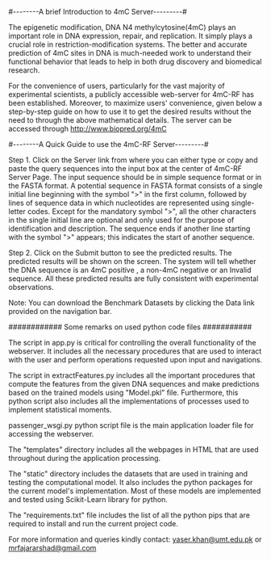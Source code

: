 #--------A brief Introduction to 4mC Server---------#

The epigenetic modification, DNA N4 methylcytosine(4mC) plays an important role in DNA expression, repair, and replication. It simply plays a crucial role in restriction-modification systems. The better and accurate prediction of 4mC sites in DNA is much-needed work to understand their functional behavior that leads to help in both drug discovery and biomedical research.

For the convenience of users, particularly for the vast majority of experimental scientists, a publicly accessible web-server for 4mC-RF has been established. Moreover, to maximize users' convenience, given below a step-by-step guide on how to use it to get the desired results without the need to through the above mathematical details. The server can be accessed through http://www.biopred.org/4mC

#--------A Quick Guide to use the 4mC-RF Server---------#

Step 1. Click on the Server link from where you can either type or copy and paste the query sequences into the input box at the center of 4mC-RF Server Page. The input sequence should be in simple sequence format or in the FASTA format. A potential sequence in FASTA format consists of a single initial line beginning with the symbol ">" in the first column, followed by lines of sequence data in which nucleotides are represented using single-letter codes. Except for the mandatory symbol ">", all the other characters in the single initial line are optional and only used for the purpose of identification and description. The sequence ends if another line starting with the symbol ">" appears; this indicates the start of another sequence.

Step 2. Click on the Submit button to see the predicted results. The predicted results will be shown on the screen. The system will tell whether the DNA sequence is an 4mC positive , a non-4mC negative or an Invalid sequence. All these predicted results are fully consistent with experimental observations.

Note: You can download the Benchmark Datasets by clicking the Data link provided on the navigation bar.

############ Some remarks on used python code files ###########

The script in app.py is critical for controlling the overall functionality of the webserver. It includes all the necessary procedures that are used to interact with the user and perform operations requested upon input and navigations.

The script in extractFeatures.py includes all the important procedures that compute the features from the given DNA sequences and make predictions based on the trained models using "Model.pkl" file. Furthermore, this python script also includes all the implementations of processes used to implement statistical moments. 

passenger_wsgi.py python script file is the main application loader file for accessing the webserver.

The "templates" directory includes all the webpages in HTML that are used throughout during the application processing.

The "static" directory includes the datasets that are used in training and testing the computational model. It also includes the python packages for the current model's implementation. Most of these models are implemented and tested using Scikit-Learn library for python.

The "requirements.txt" file includes the list of all the python pips that are required to install and run the current project code.

For more information and queries kindly contact: yaser.khan@umt.edu.pk or mrfajararshad@gmail.com

